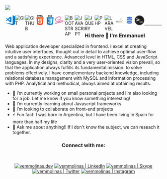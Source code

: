 
<!--
**vemmolinas/vemmolinas** is a ✨ _special_ ✨ repository because its `README.md` (this file) appears on your GitHub profile.
-->
![](https://media-exp1.licdn.com/dms/image/C4D16AQGksvbmjQIuaQ/profile-displaybackgroundimage-shrink_350_1400/0?e=1602720000&v=beta&t=ptNCFdyBj84_guBNkSoRJ1hygY8mmcUCF2yUC4whOgw)

[<img align="left" alt="GIT" width="32px" src="https://raw.githubusercontent.com/github/explore/80688e429a7d4ef2fca1e82350fe8e3517d3494d/topics/visual-studio-code/visual-studio-code.png" />][#]
[<img align="left" alt="GIT" width="32px" src="https://img.icons8.com/color/48/000000/git.png" />][#]
[<img align="left" alt="GITHUB" width="32px" src="https://img.icons8.com/color/48/000000/github.png" />][#]
[<img align="left" alt="HTML5" width="32px" src="https://raw.githubusercontent.com/github/explore/80688e429a7d4ef2fca1e82350fe8e3517d3494d/topics/html/html.png" />][#]
[<img align="left" alt="CSS3" width="32px" src="https://raw.githubusercontent.com/github/explore/80688e429a7d4ef2fca1e82350fe8e3517d3494d/topics/css/css.png" />][#]
[<img align="left" alt="SASS" width="32px" src="https://raw.githubusercontent.com/github/explore/80688e429a7d4ef2fca1e82350fe8e3517d3494d/topics/sass/sass.png" />][#]
[<img align="left" alt="BOOTSTRAP" width="32px" src="https://img.icons8.com/color/48/000000/bootstrap.png" />][#]
[<img align="left" alt="JAVASCRIPT" width="32px" src="https://img.icons8.com/color/48/000000/javascript.png" />][#]
[<img align="left" alt="JQUERY" width="32px" src="https://img.icons8.com/color/48/000000/jquery.png" />][#]
[<img align="left" alt="PHP" width="32px" src="https://cdn.iconscout.com/icon/free/png-512/php-27-226042.png" />][#]
[<img align="left" alt="LARAVEL" width="32px" src="https://img.icons8.com/color/48/000000/laravel.png" />][#]
[<img align="left" alt="MYSQL" width="32px" src="https://raw.githubusercontent.com/github/explore/80688e429a7d4ef2fca1e82350fe8e3517d3494d/topics/mysql/mysql.png" />][#]
[<img align="left" alt="DATABASES" width="32px" src="https://raw.githubusercontent.com/github/explore/80688e429a7d4ef2fca1e82350fe8e3517d3494d/topics/sql/sql.png" />][#]
[<img align="left" alt="CMD" width="32px" src="https://raw.githubusercontent.com/github/explore/80688e429a7d4ef2fca1e82350fe8e3517d3494d/topics/terminal/terminal.png" />][#]

<br>

---

### Hi there 👋 I'm Emmanuel

Web application developer specialized in frontend. I excel at creating intuitive user interfaces, thought out in detail to achieve optimal user-flow and a satisfying experience. Advanced level in HTML, CSS and JavaScript languages. In my designs, clarity and a very user-oriented vision prevail, so that the application always fulfills its fundamental mission: to solve problems effectively. I have complementary backend knowledge, including relational database management with MySQL and information processing with PHP. Analytical and methodical, always aimed at obtaining results. 


<!-- -->
- 🔭 I’m currently working on small personal projects and I’m also looking for a job. Let me know if you know something interesting!
- 🌱 I’m currently learning about Javascript frameworks
- 👯 I’m looking to collaborate on front-end projects
- ⚡ Fun fact: I was born in Argentina, but I have been living in Spain for more than half my life
- 💬 Ask me about anything!! If I don't know the subject, we can reseach it together.
<!-- - 📫 You can reach me on [Twitter](https://twitter.com/vemmolinas) and [Instagram](https://instagram.com/vemmolinas). -->
<!-- - 🤔 I’m looking for help with ... -->
<!-- - 😄 Pronouns: ... -->

[<div align="center">][#]

### Connect with me:

[<br>][#]

[<img alt="vemmolinas.dev" width="30px" src="https://img.icons8.com/color/48/000000/web.png" />][website]
[<img alt="vemmolinas | LinkedIn" width="30px" src="https://img.icons8.com/color/48/000000/linkedin.png" />][linkedin]
[<img alt="vemmolinas | Skype" width="30px" src="https://img.icons8.com/color/48/000000/skype.png" />][instagram]
[<img alt="vemmolinas | Twitter" width="30px" src="https://img.icons8.com/color/48/000000/twitter.png" />][twitter]
[<img alt="vemmolinas | Instagram" width="30px" src="https://img.icons8.com/color/48/000000/instagram.png" />][instagram]
[</div>][#]

[website]: https://vemmolinas.dev
[twitter]: https://twitter.com/vemmolinas
[instagram]: https://instagram.com/vemmolinas
[linkedin]: https://linkedin.com/in/vemmolinas
[#]: https://github.com/vemmolinas
